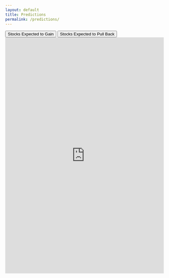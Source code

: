 ```yaml
---
layout: default
title: Predictions
permalink: /predictions/
---
```


<div class="tabs">
  <button id="Prediction1Btn" class="buttonlinks" onclick="openTable(event, 'Prediction1')">Stocks Expected to Gain</button>
  <button id="Prediction2Btn" class="buttonlinks" onclick="openTable(event, 'Prediction2')">Stocks Expected to Pull Back</button>
</div>

<div id="Prediction1" class="tabcontent">
  <iframe title="Stocks Expected to Gain +4.0% or More" aria-label="Table" src="https://datawrapper.dwcdn.net/Hx7ah" scrolling="yes" frameborder="0" style="width: 100%; border: none;" height="750"></iframe>
</div>

<div id="Prediction2" class="tabcontent" style="display:none;">
  <iframe title="Stocks Expected to Pull Back -1.5% or More" aria-label="Table" src="https://datawrapper.dwcdn.net/mXOqs" scrolling="yes" frameborder="0" style="width: 100%; border: none;" height="750"></iframe>
</div>

<script>
document.addEventListener("DOMContentLoaded", function() {
  // Check if a previously selected tab is stored
  var selectedTab = localStorage.getItem('selectedTab');
  
  // If there's a stored selection, open that tab, otherwise default to the first tab
  if (selectedTab) {
    openTable(null, selectedTab);
    document.getElementById(selectedTab + "Btn").classList.add("active");
  } else {
    // Default to the first tab
    openTable(null, 'Prediction1');
    document.getElementById("Prediction1Btn").classList.add("active");
  }
});

function openTable(evt, predictionName) {
  var i, tabcontent, buttonlinks;
  tabcontent = document.getElementsByClassName("tabcontent");
  for (i = 0; i < tabcontent.length; i++) {
    tabcontent[i].style.display = "none";
  }
  buttonlinks = document.getElementsByClassName("buttonlinks");
  for (i = 0; i < buttonlinks.length; i++) {
    buttonlinks[i].className = buttonlinks[i].className.replace(" active", "");
  }
  document.getElementById(predictionName).style.display = "block";
  
  if (evt) {
    evt.currentTarget.className += " active";
    // Store the selected tab
    localStorage.setItem('selectedTab', predictionName);
  } else {
    // This handles the default active state without an event
    document.getElementById(predictionName + "Btn").className += " active";
  }
}
</script>
